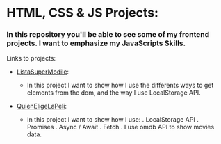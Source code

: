 # HTML, CSS & JS Projects:

### In this repository you'll be able to see some of my frontend projects. I want to emphasize my JavaScripts Skills.

Links to projects: 

* [ListaSuperModile](https://listasupermobile.web.app):
  - In this project I want to show how I use the differents ways to get elements from the dom, and the way I use LocalStorage API.
 
* [QuienEligeLaPeli](https://quieneligelapeli.web.app/):
  - In this project I want to show how I use:
   . LocalStorage API
   . Promises
   . Async / Await
   . Fetch
   . I use omdb API to show movies data.
   
   
 

